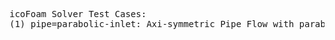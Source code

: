<pre>
icoFoam Solver Test Cases:
(1) pipe=parabolic-inlet: Axi-symmetric Pipe Flow with parabolic velocity inlet
</pre>
